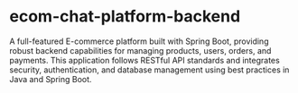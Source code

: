 # ecom-chat-platform-backend
A full-featured E-commerce platform built with Spring Boot, providing robust backend capabilities for managing products, users, orders, and payments. This application follows RESTful API standards and integrates security, authentication, and database management using best practices in Java and Spring Boot.
